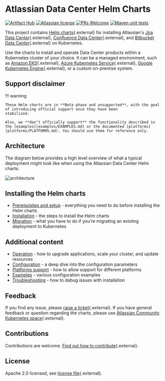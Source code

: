 # Atlassian Data Center Helm Charts

[![Artifact Hub](https://img.shields.io/endpoint?url=https://artifacthub.io/badge/repository/atlassian-data-center)](https://artifacthub.io/packages/search?repo=atlassian-data-center)
[![Atlassian license](https://img.shields.io/badge/license-Apache%202.0-blue.svg?style=flat-square)](https://github.com/atlassian-labs/data-center-helm-charts/blob/master/CONTRIBUTING.md) 
[![PRs Welcome](https://img.shields.io/badge/PRs-welcome-brightgreen.svg?style=flat-square)](https://github.com/atlassian-labs/data-center-helm-charts/blob/master/CONTRIBUTING.md) 
[![Maven unit tests](https://github.com/atlassian-labs/data-center-helm-charts/actions/workflows/maven.yml/badge.svg)](https://github.com/atlassian-labs/data-center-helm-charts/actions/workflows/maven.yml)

This project contains [Helm charts](https://helm.sh/){.external} for installing Atlassian's [Jira Data Center](https://www.atlassian.com/enterprise/data-center/jira){.external}, [Confluence Data Center](https://www.atlassian.com/enterprise/data-center/confluence){.external}, and [Bitbucket Data Center](https://www.atlassian.com/enterprise/data-center/bitbucket){.external} on Kubernetes. 

Use the charts to install and operate Data Center products within a Kubernetes cluster of your choice. It can be a managed environment, such as [Amazon EKS](https://aws.amazon.com/eks/){.external}, [Azure Kubernetes Service](https://azure.microsoft.com/en-au/services/kubernetes-service/){.external}, [Google Kubernetes Engine](https://cloud.google.com/kubernetes-engine){.external}, or a custom on-premise system.

## Support disclaimer

!!! warning

    These Helm charts are in **Beta phase and unsupported**, with the goal of introducing official support once they have been
    stabilized.
    
    Also, we **don’t officially support** the functionality described in the [examples](examples/EXAMPLES.md) or the documented [platforms](platforms/PLATFORMS.md). You should use them for reference only. 

## Architecture

The diagram below provides a high level overview of what a typical deployment might look like when using the Atlassian Data Center Helm charts:

![architecture](assets/images/k8s-overview.png "Request routing via Ingress")

## Installing the Helm charts

* [Prerequisites and setup](installation/PREREQUISITES.md) - everything you need to do before installing the Helm charts
* [Installation](installation/INSTALLATION.md) - the steps to install the Helm charts
* [Migration](installation/MIGRATION.md) - what you have to do if you're migrating an exisitng deployment to Kubernetes

## Additional content

* [Operation](operations/OPERATION.md) - how to upgrade applications, scale your cluster, and update resources
* [Configuration](installation/CONFIGURATION.md) - a deep dive into the configuration parameters
* [Platforms support](platforms/PLATFORMS.md) - how to allow support for different platforms
* [Examples](examples/EXAMPLES.md) - various configuration examples
* [Troubleshooting](operations/TROUBLESHOOTING.md) - how to debug issues with installation

## Feedback

If you find any issue, please [raise a ticket](https://github.com/atlassian-labs/data-center-helm-charts/issues/new){.external}. If you have general feedback or question regarding the charts, please use [Atlassian Community Kubernetes space](https://community.atlassian.com/t5/Atlassian-Data-Center-on/gh-p/DC_Kubernetes){.external}.
  

## Contributions

Contributions are welcome. [Find out how to contribute](https://github.com/atlassian-labs/data-center-helm-charts/blob/master/CONTRIBUTING.md){.external}. 


## License

Apache 2.0 licensed, see [license file](https://github.com/atlassian-labs/data-center-helm-charts/blob/master/LICENSE){.external}.
